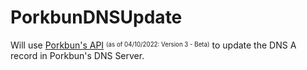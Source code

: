 # PorkbunDNSUpdate

Will use [Porkbun's API](https://porkbun.com/api/json/v3/documentation) <sup><sub>(as of 04/10/2022: Version 3 - Beta)</sub></sup> to update the DNS A record in Porkbun's DNS Server.
